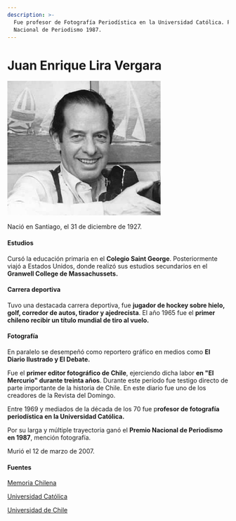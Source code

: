 ```yaml
---
description: >-
  Fue profesor de Fotografía Periodística en la Universidad Católica. Premio
  Nacional de Periodismo 1987.
---
```


# Juan Enrique Lira Vergara

![Juan Enrique Lira Vergara. Foto: Genealog&#xED;a Chilena.](../../.gitbook/assets/juanenriquelira.jpg)

Nació en Santiago, el 31 de diciembre de 1927.

#### Estudios

Cursó la educación primaria en el **Colegio Saint George**. Posteriormente viajó a Estados Unidos, donde realizó sus estudios secundarios en el **Granwell College de Massachussets.**

#### Carrera deportiva

Tuvo una destacada carrera deportiva, fue **jugador de hockey sobre hielo, golf, corredor de autos, tirador y ajedrecista**. El año 1965 fue el **primer chileno recibir un título mundial de tiro al vuelo.**

#### Fotografía

En paralelo se desempeñó como reportero gráfico en medios como **El Diario Ilustrado y El Debate.**

Fue el **primer editor fotográfico de Chile**, ejerciendo dicha labor **en "El Mercurio" durante treinta años**. Durante este período fue testigo directo de parte importante de la historia de Chile. En este diario fue uno de los creadores de la Revista del Domingo.

Entre 1969 y mediados de la década de los 70 fue p**rofesor de fotografía periodística en la Universidad Católica.**

Por su larga y múltiple trayectoria ganó el **Premio Nacional de Periodismo en 1987**, mención fotografía.

Murió el 12 de marzo de 2007.

#### Fuentes

[Memoria Chilena](http://www.memoriachilena.gob.cl/archivos2/pdfs/MC0041728.pdf)

[Universidad Católica](https://www.uc.cl/es/la-universidad/premios-nacionales/7445-juan-enrique-lira-vergara-1927-2007-)

[Universidad de Chile](http://www.uchile.cl/portal/presentacion/historia/grandes-figuras/premios-nacionales/periodismo/6623/juan-lira-vergara)




